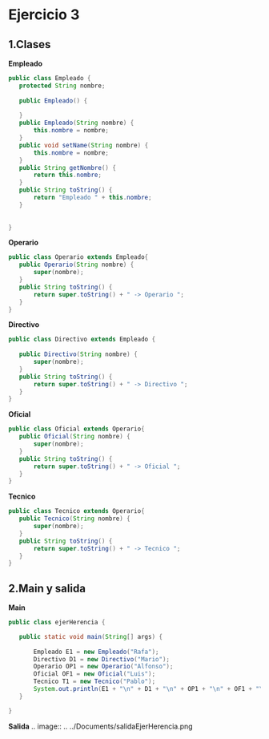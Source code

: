  Ejercicio 3
 =======
 1.Clases
 ------
 **Empleado**
 ```java
 public class Empleado {
	protected String nombre;
	
	public Empleado() {
		
	}
	public Empleado(String nombre) {
		this.nombre = nombre;
	}
	public void setName(String nombre) {
		this.nombre = nombre;
	}
	public String getNombre() {
		return this.nombre;
	}
	public String toString() {
		return "Empleado " + this.nombre;
	}
	
	
}

 ```
 **Operario**
 ```java
public class Operario extends Empleado{
	public Operario(String nombre) {
		super(nombre);
	}
	public String toString() {
		return super.toString() + " -> Operario ";
	}
}

 ```
 **Directivo**
 ```java
public class Directivo extends Empleado {
	
	public Directivo(String nombre) {
		super(nombre);
	}
	public String toString() {
		return super.toString() + " -> Directivo ";
	}
}

 ```
 **Oficial**
 ```java
 public class Oficial extends Operario{
	public Oficial(String nombre) {
		super(nombre);
	}
	public String toString() {
		return super.toString() + " -> Oficial ";
	}
}

 ```
 **Tecnico**
 ```java
 public class Tecnico extends Operario{
	public Tecnico(String nombre) {
		super(nombre);
	}
	public String toString() {
		return super.toString() + " -> Tecnico ";
	}
}
 ```
 2.Main y salida
 ------
 **Main**
 ```java
 public class ejerHerencia {

	public static void main(String[] args) {
		
		Empleado E1 = new Empleado("Rafa");
		Directivo D1 = new Directivo("Mario");
		Operario OP1 = new Operario("Alfonso");
		Oficial OF1 = new Oficial("Luis");
		Tecnico T1 = new Tecnico("Pablo");
		System.out.println(E1 + "\n" + D1 + "\n" + OP1 + "\n" + OF1 + "\n" + T1);
	}

}
 
 ```
 **Salida**
.. image:: .. ../Documents/salidaEjerHerencia.png
